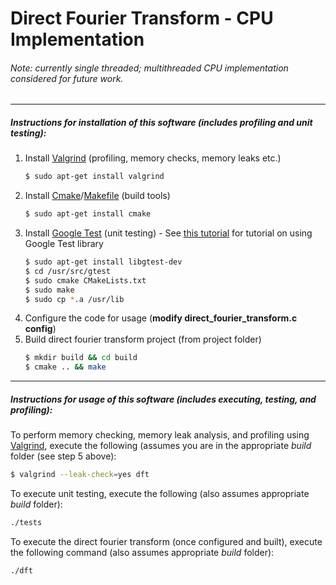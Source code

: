 # Direct Fourier Transform - CPU Implementation
###### Note: currently single threaded; multithreaded CPU implementation considered for future work.
---
##### Instructions for installation of this software (includes profiling and unit testing):
1. Install [Valgrind](http://valgrind.org/) (profiling, memory checks, memory leaks etc.)
   ```bash 
   $ sudo apt-get install valgrind 
   ```
2. Install [Cmake](https://cmake.org/)/[Makefile](https://www.gnu.org/software/make/) (build tools)
   ```bash
   $ sudo apt-get install cmake
   ```
3. Install [Google Test](https://github.com/google/googletest) (unit testing) - See [this tutorial](https://www.eriksmistad.no/getting-started-with-google-test-on-ubuntu/) for tutorial on using Google Test library
   ```bash
   $ sudo apt-get install libgtest-dev
   $ cd /usr/src/gtest
   $ sudo cmake CMakeLists.txt
   $ sudo make
   $ sudo cp *.a /usr/lib
   ```
4. Configure the code for usage (**modify direct_fourier_transform.c config**)
5. Build direct fourier transform project (from project folder)
   ```bash
   $ mkdir build && cd build
   $ cmake .. && make
   ```

---
##### Instructions for usage of this software (includes executing, testing, and profiling):
To perform memory checking, memory leak analysis, and profiling using [Valgrind](http://valgrind.org/docs/manual/quick-start.html), execute the following (assumes you are in the appropriate *build* folder (see step 5 above):
```bash
$ valgrind --leak-check=yes dft
```
To execute unit testing, execute the following (also assumes appropriate *build* folder):
```bash
./tests
````
To execute the direct fourier transform (once configured and built), execute the following command (also assumes appropriate *build* folder):
```bash
./dft
````

